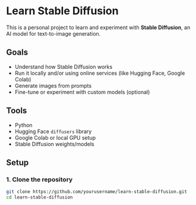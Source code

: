 # Learn Stable Diffusion

This is a personal project to learn and experiment with **Stable Diffusion**, an AI model for text-to-image generation.

## Goals

- Understand how Stable Diffusion works
- Run it locally and/or using online services (like Hugging Face, Google Colab)
- Generate images from prompts
- Fine-tune or experiment with custom models (optional)

## Tools

- Python
- Hugging Face `diffusers` library
- Google Colab or local GPU setup
- Stable Diffusion weights/models

## Setup

### 1. Clone the repository
```bash
git clone https://github.com/yourusername/learn-stable-diffusion.git
cd learn-stable-diffusion
